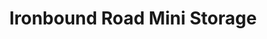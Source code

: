 ---
title: "Ironbound Road Mini Storage"
url: /williamsburg/ironbound-road-mini-storage-ironbound-road-11/
shop: storage rental
---